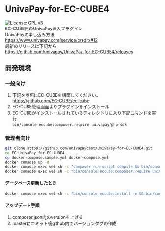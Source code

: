 # UnivaPay-for-EC-CUBE4

[![License: GPL v3](https://img.shields.io/badge/License-GPLv3-blue.svg)](https://www.gnu.org/licenses/gpl-3.0)  
EC-CUBE用のUnivaPay導入プラグイン  
UnivaPayの申し込み方法  
<https://www.univapay.com/service/credit/#12>  
最新のリリースは下記から  
<https://github.com/univapay/UnivaPay-for-EC-CUBE4/releases>

## 開発環境

### 一般向け

1. 下記を参照にEC-CUBEを構築してください。  
<https://github.com/EC-CUBE/ec-cube>
2. EC-CUBE管理画面よりプラグインをインストール
3. EC-CUBEがインストールされているディレクトリに入り下記コマンドを実行  
`bin/console eccube:composer:require univapay/php-sdk`

### 管理者向け

```sh
git clone https://github.com/univapaycast/UnivaPay-for-EC-CUBE4.git
cd EC-UnivaPay-for-EC-CUBE4
cp docker-compose.sample.yml docker-compose.yml
docker compose up -d
docker compose exec web sh -c "composer run-script compile && bin/console eccube:install -n"
docker compose exec web sh -c "bin/console eccube:composer:require univapay/php-sdk && bin/console eccube:plugin:install --code=UnivaPay && bin/console eccube:plugin:enable --code=UnivaPay"
```

#### データベース更新したとき

```sh
docker compose exec web sh -c "bin/console eccube:install -n && bin/console eccube:plugin:install --code=UnivaPay && bin/console eccube:plugin:enable --code=UnivaPay"
```

#### アップデート手順

1. composer.json内のversionを上げる
2. masterにコミット後github内でバージョンタグの作成
